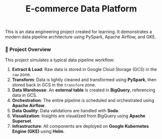 <div align="center">
  <br>
  <h1>E-commerce Data Platform</h1>
</div>
<br>

This is an data engineering project created for learning. It demonstrates a modern data pipeline architecture using PySpark, Apache Airflow, and GKE.

### 🚀 Project Overview
This project simulates a typical data pipeline workflow:
1. **Extract & Load**: Raw data is stored in Google Cloud Storage (GCS) in the `raw` zone.
2. **Transform**: Data is lightly cleaned and transformed using **PySpark**, then stored back in GCS in the `transform` zone.
3. **Data Warehouse**: An **external table** is created in **BigQuery**, referencing data in GCS.
4. **Orchestration**: The entire pipeline is scheduled and orchestrated using **Apache Airflow**.
5. **Data Quality**: Data validations are handled with **Soda**.
6. **Visualization**: Insights are visualized from BigQuery using **Apache Superset**.
7. **Infrastructure**: All components are deployed on **Google Kubernetes Engine (GKE)** using **Helm**.